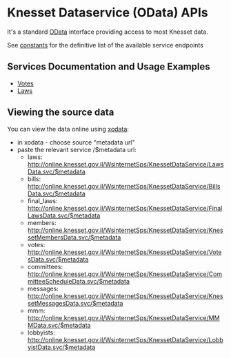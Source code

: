 # Knesset Dataservice (OData) APIs

It's a standard [OData](http://www.odata.org/) interface providing access to most Knesset data.

See [constants](/python/knesset_data/dataservice/constants.py) for the definitive list of the available service endpoints

## Services Documentation and Usage Examples

* [Votes](/python/knesset_data/dataservice/VOTES.md)
* [Laws](/python/knesset_data/dataservice/LAWS.md)

## Viewing the source data

You can view the data online using [xodata](http://pragmatiqa.com/xodata/):
* in xodata - choose source "metadata url"
* paste the relevant service /$metadata url:
  * laws: http://online.knesset.gov.il/WsinternetSps/KnessetDataService/LawsData.svc/$metadata
  * bills: http://online.knesset.gov.il/WsinternetSps/KnessetDataService/BillsData.svc/$metadata
  * final_laws: http://online.knesset.gov.il/WsinternetSps/KnessetDataService/FinalLawsData.svc/$metadata
  * members: http://online.knesset.gov.il/WsinternetSps/KnessetDataService/KnessetMembersData.svc/$metadata
  * votes: http://online.knesset.gov.il/WsinternetSps/KnessetDataService/VotesData.svc/$metadata
  * committees: http://online.knesset.gov.il/WsinternetSps/KnessetDataService/CommitteeScheduleData.svc/$metadata
  * messages: http://online.knesset.gov.il/WsinternetSps/KnessetDataService/KnessetMessagesData.svc/$metadata
  * mmm: http://online.knesset.gov.il/WsinternetSps/KnessetDataService/MMMData.svc/$metadata
  * lobbyists: http://online.knesset.gov.il/WsinternetSps/KnessetDataService/LobbyistData.svc/$metadata
